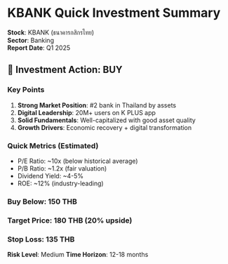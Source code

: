 # KBANK Quick Investment Summary

**Stock**: KBANK (ธนาคารกสิกรไทย)  
**Sector**: Banking  
**Report Date**: Q1 2025

## 🎯 Investment Action: BUY

### Key Points
1. **Strong Market Position**: #2 bank in Thailand by assets
2. **Digital Leadership**: 20M+ users on K PLUS app
3. **Solid Fundamentals**: Well-capitalized with good asset quality
4. **Growth Drivers**: Economic recovery + digital transformation

### Quick Metrics (Estimated)
- P/E Ratio: ~10x (below historical average)
- P/B Ratio: ~1.2x (fair valuation)
- Dividend Yield: ~4-5%
- ROE: ~12% (industry-leading)

### Buy Below: 150 THB
### Target Price: 180 THB (20% upside)
### Stop Loss: 135 THB

**Risk Level**: Medium
**Time Horizon**: 12-18 months
